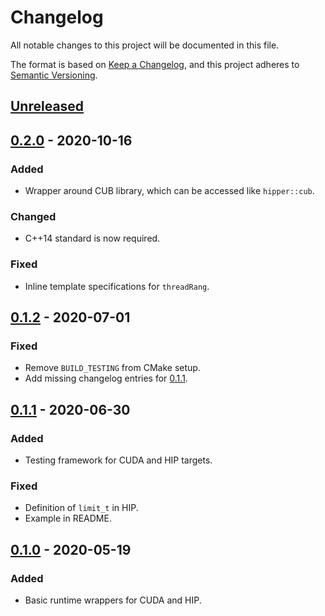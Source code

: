 # Changelog
All notable changes to this project will be documented in this file.

The format is based on [Keep a Changelog](https://keepachangelog.com/en/1.0.0/),
and this project adheres to [Semantic Versioning](https://semver.org/spec/v2.0.0.html).

## [Unreleased]

## [0.2.0] - 2020-10-16
### Added
- Wrapper around CUB library, which can be accessed like `hipper::cub`.
### Changed
- C++14 standard is now required.
### Fixed
- Inline template specifications for `threadRang`.

## [0.1.2] - 2020-07-01
### Fixed
- Remove `BUILD_TESTING` from CMake setup.
- Add missing changelog entries for [0.1.1].

## [0.1.1] - 2020-06-30
### Added
- Testing framework for CUDA and HIP targets.
### Fixed
- Definition of `limit_t` in HIP.
- Example in README.

## [0.1.0] - 2020-05-19
### Added
- Basic runtime wrappers for CUDA and HIP.

[Unreleased]: https://github.com/mphowardlab/hipper/compare/v0.2.0...HEAD
[0.2.0]: https://github.com/mphowardlab/hipper/releases/tag/v0.2.0
[0.1.2]: https://github.com/mphowardlab/hipper/releases/tag/v0.1.2
[0.1.1]: https://github.com/mphowardlab/hipper/releases/tag/v0.1.1
[0.1.0]: https://github.com/mphowardlab/hipper/releases/tag/v0.1.0
